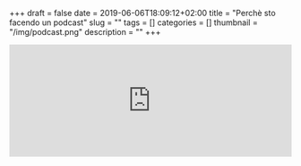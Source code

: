 +++
draft = false
date = 2019-06-06T18:09:12+02:00
title = "Perchè sto facendo un podcast"
slug = ""
tags = []
categories = []
thumbnail = "/img/podcast.png"
description = ""
+++

<iframe src="https://widget.spreaker.com/player?episode_id=19040290&theme=light&playlist=false&playlist-continuous=false&autoplay=false&live-autoplay=false&chapters-image=true&episode_image_position=right&hide-logo=false&hide-likes=false&hide-comments=false&hide-sharing=false&hide-download=true" width="100%" height="200px" frameborder="0"></iframe>
